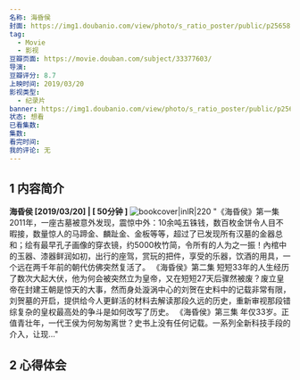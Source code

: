```yaml
---
名称: 海昏侯
封面: https://img1.doubanio.com/view/photo/s_ratio_poster/public/p2565807939.webp
tag:
  - Movie
  - 影视
豆瓣页面: https://movie.douban.com/subject/33377603/
导演:
豆瓣评分: 8.7
上映时间: 2019/03/20
影视类型:
  - 纪录片
banner: https://img1.doubanio.com/view/photo/s_ratio_poster/public/p2565807939.webp
状态: 想看
已看集数: 
集数: 
看完时间:
我的评论: 无
---
```

## 1 内容简介

**海昏侯 [2019/03/20] | [ 50分钟 ]** ![bookcover|inlR|220](https://img1.doubanio.com/view/photo/s_ratio_poster/public/p2565807939.webp)
"《海昏侯》第一集 2011年，一座古墓被意外发现，震惊中外：10余吨五铢钱，数百枚金饼令人目不暇接，数量惊人的马蹄金、麟趾金、金板等等，超过了已发现所有汉墓的金器总和；绘有最早孔子画像的穿衣镜，约5000枚竹简，令所有的人为之一振！內棺中的玉器、漆器鲜润如初，出行的座驾，赏玩的把件，享受的乐器，饮酒的用具，一个远在两千年前的朝代仿佛突然复活了。 《海昏侯》第二集 短短33年的人生经历了数次大起大伏，他为何会被突然立为皇帝，又在短短27天后骤然被废？废立皇帝在封建王朝是惊天的大事，然而身处漩涡中心的刘贺在史料中的记载非常有限，刘贺墓的开启，提供给今人更鲜活的材料去解读那段久远的历史，重新审视那段错综复杂的皇权最高处的争斗是如何改写了历史。 《海昏侯》第三集 年仅33岁。正值青壮年，一代王侯为何匆匆离世？史书上没有任何记载。一系列全新科技手段的介入，让现..."

## 2 心得体会
